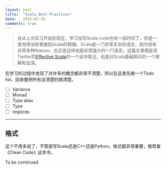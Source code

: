 ```yaml
---
layout: post
title:  "Scala Best Practices"
date:   2016-01-30  
comments: true
---
```


> 自从上次实习开始到现在，学习加写Scala code也有一段时间了，但是一直觉得没有掌握到Scala的精髓。Scala是一门非常复杂的语言，因为他有非常多种feature，也正是这样他是非常强大的一门语言。这篇文章既是读Twitter的[Effective Scala](http://twitter.github.io/effectivescala/)的一个读书笔记，也是对Scala基础知识的一个理解和加深。

在学习的过程中发现了对许多的概念都非常不清楚，所以在这里先做一个Todo list，回来要把所有没清楚的搞清楚。


- [ ] Variance
- [ ] Monad
- [ ] Type alias
- [ ] Type
- [ ] Implicits

-----

## 格式
这个不用多说了，不管是写Scala还是C++还是Python，格式都非常重要，推荐看《Clean Code》这本书。


To be continued

